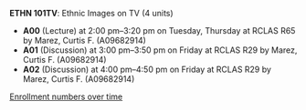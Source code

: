 **ETHN 101TV**: Ethnic Images on TV (4 units)

- **A00** (Lecture) at 2:00 pm–3:20 pm on Tuesday, Thursday at RCLAS R65 by Marez, Curtis F. (A09682914)
- **A01** (Discussion) at 3:00 pm–3:50 pm on Friday at RCLAS R29 by Marez, Curtis F. (A09682914)
- **A02** (Discussion) at 4:00 pm–4:50 pm on Friday at RCLAS R29 by Marez, Curtis F. (A09682914)

[Enrollment numbers over time](./ETHN101TV.tsv)
